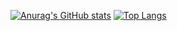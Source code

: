 
<p align="center">
  
  [![Anurag's GitHub stats](https://github-readme-stats.vercel.app/api?username=Maxcheniour)](https://github.com/anuraghazra/github-readme-stats)
  [![Top Langs](https://github-readme-stats.vercel.app/api/top-langs/?username=Maxcheniour&layout=compact)](https://github.com/anuraghazra/github-readme-stats)

</p>

